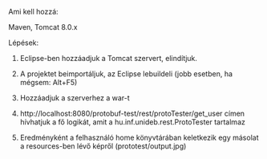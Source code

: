 Ami kell hozzá:

Maven, Tomcat 8.0.x

Lépések:

1. Eclipse-ben hozzáadjuk a Tomcat szervert, elindítjuk.

2. A projektet beimportáljuk, az Eclipse lebuildeli (jobb esetben, ha mégsem: Alt+F5)

3. Hozzáadjuk a szerverhez a war-t

4. http://localhost:8080/protobuf-test/rest/protoTester/get_user címen hívhatjuk a fő logikát, amit a hu.inf.unideb.rest.ProtoTester tartalmaz

5. Eredményként a felhasználó home könyvtárában keletkezik egy másolat a resources-ben lévő képről (prototest/output.jpg)
